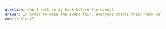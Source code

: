 ```yaml
---
question: Can I work on my hack before the event?
answer: In order to make the event fair, everyone starts their hack only once the event officially begins. We recommend setting up your environment (install Xcode, Android Studio, Git, etc) but don’t start hacking until the event!
emoji: clock7
---
```

